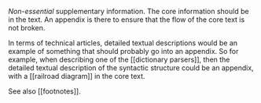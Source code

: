 
*Non-essential* supplementary information. The core information should be in the text. An appendix is there to ensure that the flow of the core text is not broken.

In terms of technical articles, detailed textual descriptions would be an example of something that should probably go into an appendix. So for example, when describing one of the [[dictionary parsers]], then the detailed textual description of the syntactic structure could be an appendix, with a [[railroad diagram]] in the core text.

See also [[footnotes]].